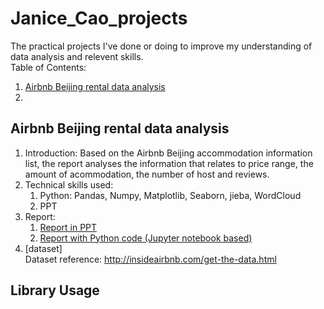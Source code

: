 # Janice_Cao_projects
The practical projects I've done or doing to improve my understanding of data analysis and relevent skills.  
Table of Contents:  
1. [Airbnb Beijing rental data analysis](Janice_Cao_projects/01_airbnb_beijing)
2. 

## Airbnb Beijing rental data analysis
1. Introduction: Based on the Airbnb Beijing accommodation information list, the report analyses the information that relates to price range, the amount of acommodation, the number of host and reviews.
2. Technical skills used:  
    1. Python: Pandas, Numpy, Matplotlib, Seaborn, jieba, WordCloud  
    2. PPT
3. Report:
    1. [Report in PPT](01_airbnb_beijing/Airbnb_Beijing_presentation.pdf)
    2. [Report with Python code (Jupyter notebook based)](01_airbnb_beijing/airbnb_beijing_python.ipynb)
4. [dataset]  
  Dataset reference: http://insideairbnb.com/get-the-data.html  


## Library Usage

